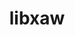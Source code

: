 ---
title: "libxaw"
layout: cache
categories: [package, develop]
meta: {"compilers": ["gcc@11.4.0", "gcc@13.2.0"], "num_specs": 46, "num_specs_by_stack": {"hep": 46, "root": 46}, "oss": ["ubuntu22.04", "ubuntu24.04"], "platforms": ["linux"], "stacks": ["hep", "root"], "targets": ["x86_64_v3"], "versions": ["1.0.16"]}
spec_details: [{"compiler": "gcc@13.2.0", "hash": "5y7veda5rt7otvgdyv4ypgsrkxjd2x72", "os": "ubuntu24.04", "platform": "linux", "size": "-", "stacks": ["hep", "root"], "target": "x86_64_v3", "variants": ["build_system=autotools"], "versions": ["1.0.16"]}, {"compiler": "gcc@13.2.0", "hash": "62fdix3swcovpbbpvxi4ok6df4p2wl6y", "os": "ubuntu24.04", "platform": "linux", "size": "-", "stacks": ["hep", "root"], "target": "x86_64_v3", "variants": ["build_system=autotools"], "versions": ["1.0.16"]}, {"compiler": "gcc@11.4.0", "hash": "62vafekdt4xp2nw4jx7diojeasmxemow", "os": "ubuntu22.04", "platform": "linux", "size": "-", "stacks": ["hep", "root"], "target": "x86_64_v3", "variants": ["build_system=autotools"], "versions": ["1.0.16"]}, {"compiler": "gcc@11.4.0", "hash": "6rusrbn4fwtaz2vnkzw23fii7emdbwcu", "os": "ubuntu22.04", "platform": "linux", "size": "-", "stacks": ["hep", "root"], "target": "x86_64_v3", "variants": ["build_system=autotools"], "versions": ["1.0.16"]}, {"compiler": "gcc@13.2.0", "hash": "6se4un4wnsyudvk3s2wngnn4red2r762", "os": "ubuntu24.04", "platform": "linux", "size": "-", "stacks": ["hep", "root"], "target": "x86_64_v3", "variants": ["build_system=autotools"], "versions": ["1.0.16"]}, {"compiler": "gcc@13.2.0", "hash": "7odhsegpmxf5x52xmem2c6fqjjy7hqhq", "os": "ubuntu24.04", "platform": "linux", "size": "-", "stacks": ["hep", "root"], "target": "x86_64_v3", "variants": ["build_system=autotools"], "versions": ["1.0.16"]}, {"compiler": "gcc@11.4.0", "hash": "c2p4xnrbvujzcce4ec7eg4cnoux4tfn6", "os": "ubuntu22.04", "platform": "linux", "size": "-", "stacks": ["hep", "root"], "target": "x86_64_v3", "variants": ["build_system=autotools"], "versions": ["1.0.16"]}, {"compiler": "gcc@11.4.0", "hash": "c5yowmtuuv62crxpwckca3ugup7pn63c", "os": "ubuntu22.04", "platform": "linux", "size": "-", "stacks": ["hep", "root"], "target": "x86_64_v3", "variants": ["build_system=autotools"], "versions": ["1.0.16"]}, {"compiler": "gcc@11.4.0", "hash": "c75l6dd5dyxub7af7f26howbgaxmq3q2", "os": "ubuntu22.04", "platform": "linux", "size": "-", "stacks": ["hep", "root"], "target": "x86_64_v3", "variants": ["build_system=autotools"], "versions": ["1.0.16"]}, {"compiler": "gcc@11.4.0", "hash": "crcb5ykn7e4wlcn4f4bw6jv2g2sxgg4j", "os": "ubuntu22.04", "platform": "linux", "size": "-", "stacks": ["hep", "root"], "target": "x86_64_v3", "variants": ["build_system=autotools"], "versions": ["1.0.16"]}, {"compiler": "gcc@11.4.0", "hash": "fjlmlmem3aivbn43sb6irw4y77zw2sfl", "os": "ubuntu22.04", "platform": "linux", "size": "-", "stacks": ["hep", "root"], "target": "x86_64_v3", "variants": ["build_system=autotools"], "versions": ["1.0.16"]}, {"compiler": "gcc@11.4.0", "hash": "hcchaalvlhfcv7sh7qocfcqqazscpug2", "os": "ubuntu22.04", "platform": "linux", "size": "-", "stacks": ["hep", "root"], "target": "x86_64_v3", "variants": ["build_system=autotools"], "versions": ["1.0.16"]}, {"compiler": "gcc@11.4.0", "hash": "hvbnol35iu526c5ylybcpv7ikrdgdqfh", "os": "ubuntu22.04", "platform": "linux", "size": "-", "stacks": ["hep", "root"], "target": "x86_64_v3", "variants": ["build_system=autotools"], "versions": ["1.0.16"]}, {"compiler": "gcc@11.4.0", "hash": "i7efauzfa2vulyhsxgwesbnasr3pcukj", "os": "ubuntu22.04", "platform": "linux", "size": "-", "stacks": ["hep", "root"], "target": "x86_64_v3", "variants": ["build_system=autotools"], "versions": ["1.0.16"]}, {"compiler": "gcc@11.4.0", "hash": "id5riiee4ldqqyomhcndjwbycvegt5fo", "os": "ubuntu22.04", "platform": "linux", "size": "-", "stacks": ["hep", "root"], "target": "x86_64_v3", "variants": ["build_system=autotools"], "versions": ["1.0.16"]}, {"compiler": "gcc@13.2.0", "hash": "ies2ffaaeipkqxioxoa6nmacy2exwoic", "os": "ubuntu24.04", "platform": "linux", "size": "-", "stacks": ["hep", "root"], "target": "x86_64_v3", "variants": ["build_system=autotools"], "versions": ["1.0.16"]}, {"compiler": "gcc@11.4.0", "hash": "ixlnchhs33vuphmosineihwbof6wjgfa", "os": "ubuntu22.04", "platform": "linux", "size": "-", "stacks": ["hep", "root"], "target": "x86_64_v3", "variants": ["build_system=autotools"], "versions": ["1.0.16"]}, {"compiler": "gcc@11.4.0", "hash": "j3sgyqhf7m2mo73zy7f434dhrpb72zi7", "os": "ubuntu22.04", "platform": "linux", "size": "-", "stacks": ["hep", "root"], "target": "x86_64_v3", "variants": ["build_system=autotools"], "versions": ["1.0.16"]}, {"compiler": "gcc@11.4.0", "hash": "jaizsdyr5iwf5cm2acpmrel6xrnfb4oe", "os": "ubuntu22.04", "platform": "linux", "size": "-", "stacks": ["hep", "root"], "target": "x86_64_v3", "variants": ["build_system=autotools"], "versions": ["1.0.16"]}, {"compiler": "gcc@11.4.0", "hash": "jk4bv7zsomrl2axguyeka32xuxkwspkb", "os": "ubuntu22.04", "platform": "linux", "size": "-", "stacks": ["hep", "root"], "target": "x86_64_v3", "variants": ["build_system=autotools"], "versions": ["1.0.16"]}, {"compiler": "gcc@13.2.0", "hash": "kw7k6g2cru3ikzax5qfvvuqr43zbx5da", "os": "ubuntu24.04", "platform": "linux", "size": "-", "stacks": ["hep", "root"], "target": "x86_64_v3", "variants": ["build_system=autotools"], "versions": ["1.0.16"]}, {"compiler": "gcc@11.4.0", "hash": "lafgkxscqh7pp5pijjctgzmvq5al43ow", "os": "ubuntu22.04", "platform": "linux", "size": "-", "stacks": ["hep", "root"], "target": "x86_64_v3", "variants": ["build_system=autotools"], "versions": ["1.0.16"]}, {"compiler": "gcc@11.4.0", "hash": "monorm7w5ogsq4svd5pmq4gurwuiwiup", "os": "ubuntu22.04", "platform": "linux", "size": "-", "stacks": ["hep", "root"], "target": "x86_64_v3", "variants": ["build_system=autotools"], "versions": ["1.0.16"]}, {"compiler": "gcc@11.4.0", "hash": "o4qc6greqh3yurat7dsb6bwwoyou5jvk", "os": "ubuntu22.04", "platform": "linux", "size": "-", "stacks": ["hep", "root"], "target": "x86_64_v3", "variants": ["build_system=autotools"], "versions": ["1.0.16"]}, {"compiler": "gcc@13.2.0", "hash": "pasu2y25vjcizz343bquebk76re4dyd6", "os": "ubuntu24.04", "platform": "linux", "size": "-", "stacks": ["hep", "root"], "target": "x86_64_v3", "variants": ["build_system=autotools"], "versions": ["1.0.16"]}, {"compiler": "gcc@11.4.0", "hash": "pkdzttn7hjdtq5re3udz6ewnccdpbfab", "os": "ubuntu22.04", "platform": "linux", "size": "-", "stacks": ["hep", "root"], "target": "x86_64_v3", "variants": ["build_system=autotools"], "versions": ["1.0.16"]}, {"compiler": "gcc@11.4.0", "hash": "sgexyjnd55sz5bt4nolzybdhucvvciei", "os": "ubuntu22.04", "platform": "linux", "size": "-", "stacks": ["hep", "root"], "target": "x86_64_v3", "variants": ["build_system=autotools"], "versions": ["1.0.16"]}, {"compiler": "gcc@11.4.0", "hash": "svl5fovoc4amma6n4jbkj5tc62okq2p3", "os": "ubuntu22.04", "platform": "linux", "size": "-", "stacks": ["hep", "root"], "target": "x86_64_v3", "variants": ["build_system=autotools"], "versions": ["1.0.16"]}, {"compiler": "gcc@13.2.0", "hash": "tgczm4vmqcakyeddwwoxeqkfcrmr5f2p", "os": "ubuntu24.04", "platform": "linux", "size": "-", "stacks": ["hep", "root"], "target": "x86_64_v3", "variants": ["build_system=autotools"], "versions": ["1.0.16"]}, {"compiler": "gcc@13.2.0", "hash": "u2bb3idmeacb5w2bs5nvnxkritqd5cks", "os": "ubuntu24.04", "platform": "linux", "size": "-", "stacks": ["hep", "root"], "target": "x86_64_v3", "variants": ["build_system=autotools"], "versions": ["1.0.16"]}, {"compiler": "gcc@13.2.0", "hash": "u3oeee2qtd2rkvqp6opwyb3zk7cqfxle", "os": "ubuntu24.04", "platform": "linux", "size": "-", "stacks": ["hep", "root"], "target": "x86_64_v3", "variants": ["build_system=autotools"], "versions": ["1.0.16"]}, {"compiler": "gcc@11.4.0", "hash": "u4eo4pk3ni4wx7pywiyn4giivyi5el52", "os": "ubuntu22.04", "platform": "linux", "size": "-", "stacks": ["hep", "root"], "target": "x86_64_v3", "variants": ["build_system=autotools"], "versions": ["1.0.16"]}, {"compiler": "gcc@13.2.0", "hash": "ud6bufgogelqukyth32kfbgp6lbbey2t", "os": "ubuntu24.04", "platform": "linux", "size": "-", "stacks": ["hep", "root"], "target": "x86_64_v3", "variants": ["build_system=autotools"], "versions": ["1.0.16"]}, {"compiler": "gcc@11.4.0", "hash": "umfnepct2e6ahyrf35kv2qfng3ekmkwp", "os": "ubuntu22.04", "platform": "linux", "size": "-", "stacks": ["hep", "root"], "target": "x86_64_v3", "variants": ["build_system=autotools"], "versions": ["1.0.16"]}, {"compiler": "gcc@11.4.0", "hash": "uujhkxkqw7cvkdks7wq24eadr4h63hfa", "os": "ubuntu22.04", "platform": "linux", "size": "-", "stacks": ["hep", "root"], "target": "x86_64_v3", "variants": ["build_system=autotools"], "versions": ["1.0.16"]}, {"compiler": "gcc@11.4.0", "hash": "vsdfy4cgpxwhqhh6r2as6fylgthiq44r", "os": "ubuntu22.04", "platform": "linux", "size": "-", "stacks": ["hep", "root"], "target": "x86_64_v3", "variants": ["build_system=autotools"], "versions": ["1.0.16"]}, {"compiler": "gcc@13.2.0", "hash": "wgnru3cwsuuzuj6x2n3umxu2xfdofvki", "os": "ubuntu24.04", "platform": "linux", "size": "-", "stacks": ["hep", "root"], "target": "x86_64_v3", "variants": ["build_system=autotools"], "versions": ["1.0.16"]}, {"compiler": "gcc@11.4.0", "hash": "wrpttl4xi6plcjpz6sh4cfbnbct7civz", "os": "ubuntu22.04", "platform": "linux", "size": "-", "stacks": ["hep", "root"], "target": "x86_64_v3", "variants": ["build_system=autotools"], "versions": ["1.0.16"]}, {"compiler": "gcc@13.2.0", "hash": "wsr7rx32e4t3oiw4dpmc27tjnbh72kae", "os": "ubuntu24.04", "platform": "linux", "size": "-", "stacks": ["hep", "root"], "target": "x86_64_v3", "variants": ["build_system=autotools"], "versions": ["1.0.16"]}, {"compiler": "gcc@11.4.0", "hash": "x2jmc6hdeouualit4r7faoainl7edlbv", "os": "ubuntu22.04", "platform": "linux", "size": "-", "stacks": ["hep", "root"], "target": "x86_64_v3", "variants": ["build_system=autotools"], "versions": ["1.0.16"]}, {"compiler": "gcc@11.4.0", "hash": "x7vkkyokydyg4hxjwmpicclgvmpd672p", "os": "ubuntu22.04", "platform": "linux", "size": "-", "stacks": ["hep", "root"], "target": "x86_64_v3", "variants": ["build_system=autotools"], "versions": ["1.0.16"]}, {"compiler": "gcc@11.4.0", "hash": "xvyltr5n52eqgadmpxsgylgijznpwyau", "os": "ubuntu22.04", "platform": "linux", "size": "-", "stacks": ["hep", "root"], "target": "x86_64_v3", "variants": ["build_system=autotools"], "versions": ["1.0.16"]}, {"compiler": "gcc@13.2.0", "hash": "zhovqadds5akrwnodpk3xhczlkwkws7p", "os": "ubuntu24.04", "platform": "linux", "size": "-", "stacks": ["hep", "root"], "target": "x86_64_v3", "variants": ["build_system=autotools"], "versions": ["1.0.16"]}, {"compiler": "gcc@11.4.0", "hash": "zsebjb53jyljcdhiwlfllsxgmn2ankxh", "os": "ubuntu22.04", "platform": "linux", "size": "-", "stacks": ["hep", "root"], "target": "x86_64_v3", "variants": ["build_system=autotools"], "versions": ["1.0.16"]}, {"compiler": "gcc@11.4.0", "hash": "zvj6pmr7ey6gm6nkvmel457v4olcyynn", "os": "ubuntu22.04", "platform": "linux", "size": "-", "stacks": ["hep", "root"], "target": "x86_64_v3", "variants": ["build_system=autotools"], "versions": ["1.0.16"]}, {"compiler": "gcc@11.4.0", "hash": "zy4qgcqyojq677bd7hblvob2xkamgvnr", "os": "ubuntu22.04", "platform": "linux", "size": "-", "stacks": ["hep", "root"], "target": "x86_64_v3", "variants": ["build_system=autotools"], "versions": ["1.0.16"]}]
---